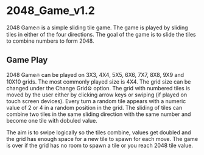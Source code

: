# 2048_Game_v1.2

2048 Game🔥 is a simple sliding tile game. The game is played by sliding tiles in either of the four directions. The goal of the game is to slide the tiles to combine numbers to form 2048.

## Game Play

2048 Game🔥 can be played on 3X3, 4X4, 5X5, 6X6, 7X7, 8X8, 9X9 and 10X10 grids. The most commonly played size is 4X4. The grid size can be changed under the Change Grid⚙️ option. The grid with numbered tiles is moved by the user either by clicking arrow keys or swiping (if played on touch screen devices). Every turn a random tile appears with a numeric value of 2 or 4 in a random position in the grid. The sliding of tiles can combine two tiles in the same sliding direction with the same number and become one tile with dobuled value.

The aim is to swipe logically so the tiles combine, values get doubled and the grid has enough space for a new tile to spawn for each move. The game is over if the grid has no room to spawn a tile or you reach 2048 tile value.
